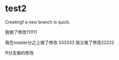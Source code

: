 # test2

Creatingf a new branch is quick.

我做了修改111111

我在master分之上做了修改  333333
我又做了修改22222

ff分支做的修改
